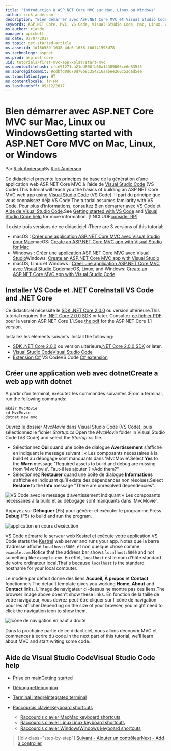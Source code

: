 ```yaml
---
title: "Introduction à ASP.NET Core MVC sur Mac, Linux ou Windows"
author: rick-anderson
description: "Bien démarrer avec ASP.NET Core MVC et Visual Studio Code sur Mac, Linux et Windows"
keywords: ASP.NET Core, MVC, VS Code, Visual Studio Code, Mac, Linux, Windows
ms.author: riande
manager: wpickett
ms.date: 07/07/2017
ms.topic: get-started-article
ms.assetid: 1d18b589-1638-4dc6-1638-fb0f41998d78
ms.technology: aspnet
ms.prod: asp.net-core
uid: tutorials/first-mvc-app-xplat/start-mvc
ms.openlocfilehash: cfce91271ca21dd800fb68a14389606ce6d835f5
ms.sourcegitcommit: 9cdbfd0d670d70b9c354216aabee260c52dad5ee
ms.translationtype: HT
ms.contentlocale: fr-FR
ms.lasthandoff: 09/12/2017
---
```

# <a name="getting-started-with-aspnet-core-mvc--on-mac-linux-or-windows"></a><span data-ttu-id="00783-104">Bien démarrer avec ASP.NET Core MVC sur Mac, Linux ou Windows</span><span class="sxs-lookup"><span data-stu-id="00783-104">Getting started with ASP.NET Core MVC  on Mac, Linux, or Windows</span></span>

<span data-ttu-id="00783-105">Par [Rick Anderson](https://twitter.com/RickAndMSFT)</span><span class="sxs-lookup"><span data-stu-id="00783-105">By [Rick Anderson](https://twitter.com/RickAndMSFT)</span></span>

<span data-ttu-id="00783-106">Ce didacticiel présente les principes de base de la génération d’une application web ASP.NET Core MVC à l’aide de [Visual Studio Code](https://code.visualstudio.com) (VS Code).</span><span class="sxs-lookup"><span data-stu-id="00783-106">This tutorial will teach you the basics of building an ASP.NET Core MVC web app using [Visual Studio Code](https://code.visualstudio.com) (VS Code).</span></span> <span data-ttu-id="00783-107">Il part du principe que vous connaissez déjà VS Code.</span><span class="sxs-lookup"><span data-stu-id="00783-107">The tutorial assumes familarity with VS Code.</span></span> <span data-ttu-id="00783-108">Pour plus d’informations, consultez [Bien démarrer avec VS Code](https://code.visualstudio.com/docs) et [Aide de Visual Studio Code](#visual-studio-code-help).</span><span class="sxs-lookup"><span data-stu-id="00783-108">See [Getting started with VS Code](https://code.visualstudio.com/docs) and [Visual Studio Code help](#visual-studio-code-help) for more information.</span></span> [!INCLUDE[consider RP](../../includes/razor.md)]

<span data-ttu-id="00783-109">Il existe trois versions de ce didacticiel :</span><span class="sxs-lookup"><span data-stu-id="00783-109">There are 3 versions of this tutorial:</span></span>

* <span data-ttu-id="00783-110">macOS : [Créer une application ASP.NET Core MVC avec Visual Studio pour Mac](xref:tutorials/first-mvc-app-mac/start-mvc)</span><span class="sxs-lookup"><span data-stu-id="00783-110">macOS: [Create an ASP.NET Core MVC app with Visual Studio for Mac](xref:tutorials/first-mvc-app-mac/start-mvc)</span></span>
* <span data-ttu-id="00783-111">Windows : [Créer une application ASP.NET Core MVC avec Visual Studio](xref:tutorials/first-mvc-app/start-mvc)</span><span class="sxs-lookup"><span data-stu-id="00783-111">Windows: [Create an ASP.NET Core MVC app with Visual Studio](xref:tutorials/first-mvc-app/start-mvc)</span></span>
* <span data-ttu-id="00783-112">macOS, Linux et Windows : [Créer une application ASP.NET Core MVC avec Visual Studio Code](xref:tutorials/first-mvc-app-xplat/start-mvc)</span><span class="sxs-lookup"><span data-stu-id="00783-112">macOS, Linux, and Windows: [Create an ASP.NET Core MVC app with Visual Studio Code](xref:tutorials/first-mvc-app-xplat/start-mvc)</span></span> 

## <a name="install-vs-code-and-net-core"></a><span data-ttu-id="00783-113">Installer VS Code et .NET Core</span><span class="sxs-lookup"><span data-stu-id="00783-113">Install VS Code and .NET Core</span></span>

<span data-ttu-id="00783-114">Ce didacticiel nécessite le [SDK .NET Core 2.0.0](https://www.microsoft.com/net/core) ou version ultérieure.</span><span class="sxs-lookup"><span data-stu-id="00783-114">This tutorial requires the [.NET Core 2.0.0 SDK](https://www.microsoft.com/net/core) or later.</span></span> <span data-ttu-id="00783-115">Consultez [ce fichier PDF](https://github.com/aspnet/Docs/blob/master/aspnetcore/tutorials/first-mvc-app-mac/start-mvc/8-23-17.pdf) pour la version ASP.NET Core 1.1.</span><span class="sxs-lookup"><span data-stu-id="00783-115">See [the pdf](https://github.com/aspnet/Docs/blob/master/aspnetcore/tutorials/first-mvc-app-mac/start-mvc/8-23-17.pdf) for the ASP.NET Core 1.1 version.</span></span>

<span data-ttu-id="00783-116">Installez les éléments suivants :</span><span class="sxs-lookup"><span data-stu-id="00783-116">Install the following:</span></span>

* <span data-ttu-id="00783-117">[SDK .NET Core 2.0.0](https://www.microsoft.com/net/core) ou version ultérieure</span><span class="sxs-lookup"><span data-stu-id="00783-117">[.NET Core 2.0.0 SDK](https://www.microsoft.com/net/core) or later.</span></span>
* [<span data-ttu-id="00783-118">Visual Studio Code</span><span class="sxs-lookup"><span data-stu-id="00783-118">Visual Studio Code</span></span>](https://code.visualstudio.com)
* <span data-ttu-id="00783-119">[Extension C#](https://marketplace.visualstudio.com/items?itemName=ms-vscode.csharp) VS Code</span><span class="sxs-lookup"><span data-stu-id="00783-119">VS Code [C# extension](https://marketplace.visualstudio.com/items?itemName=ms-vscode.csharp)</span></span> 

## <a name="create-a-web-app-with-dotnet"></a><span data-ttu-id="00783-120">Créer une application web avec dotnet</span><span class="sxs-lookup"><span data-stu-id="00783-120">Create a web app with dotnet</span></span>

<span data-ttu-id="00783-121">À partir d’un terminal, exécutez les commandes suivantes :</span><span class="sxs-lookup"><span data-stu-id="00783-121">From a terminal, run the following commands:</span></span>

```console
mkdir MvcMovie
cd MvcMovie
dotnet new mvc
```

<span data-ttu-id="00783-122">Ouvrez le dossier *MvcMovie* dans Visual Studio Code (VS Code), puis sélectionnez le fichier *Startup.cs*.</span><span class="sxs-lookup"><span data-stu-id="00783-122">Open the *MvcMovie* folder in Visual Studio Code (VS Code) and select the *Startup.cs* file.</span></span>

- <span data-ttu-id="00783-123">Sélectionnez **Oui** quand une boîte de dialogue **Avertissement** s’affiche en indiquant le message suivant : « Les composants nécessaires à la build et au débogage sont manquants dans 'MvcMovie'.</span><span class="sxs-lookup"><span data-stu-id="00783-123">Select **Yes** to the **Warn** message "Required assets to build and debug are missing from 'MvcMovie'.</span></span> <span data-ttu-id="00783-124">Faut-il les ajouter ? »</span><span class="sxs-lookup"><span data-stu-id="00783-124">Add them?"</span></span>
- <span data-ttu-id="00783-125">Sélectionnez **Restaurer** quand une boîte de dialogue **Informations** s’affiche en indiquant qu’il existe des dépendances non résolues.</span><span class="sxs-lookup"><span data-stu-id="00783-125">Select **Restore** to the **Info** message "There are unresolved dependencies".</span></span>

![VS Code avec le message d’avertissement indiquant « Les composants nécessaires à la build et au débogage sont manquants dans 'MvcMovie'.](../web-api-vsc/_static/vsc_restore.png)

<span data-ttu-id="00783-129">Appuyez sur **Déboguer** (F5) pour générer et exécuter le programme.</span><span class="sxs-lookup"><span data-stu-id="00783-129">Press **Debug** (F5) to build and run the program.</span></span>

![application en cours d’exécution](../first-mvc-app/start-mvc/_static/1.png)

<span data-ttu-id="00783-131">VS Code démarre le serveur web [Kestrel](xref:fundamentals/servers/kestrel) et exécute votre application.</span><span class="sxs-lookup"><span data-stu-id="00783-131">VS Code starts the [Kestrel](xref:fundamentals/servers/kestrel) web server and runs your app.</span></span> <span data-ttu-id="00783-132">Notez que la barre d’adresse affiche `localhost:5000`, et non quelque chose comme `example.com`.</span><span class="sxs-lookup"><span data-stu-id="00783-132">Notice that the address bar shows `localhost:5000` and not something like `example.com`.</span></span> <span data-ttu-id="00783-133">En effet, `localhost` est le nom d’hôte standard de votre ordinateur local.</span><span class="sxs-lookup"><span data-stu-id="00783-133">That's because `localhost` is the standard hostname for your local computer.</span></span>

<span data-ttu-id="00783-134">Le modèle par défaut donne des liens **Accueil, À propos** et **Contact** fonctionnels.</span><span class="sxs-lookup"><span data-stu-id="00783-134">The default template gives you working **Home, About** and **Contact** links.</span></span> <span data-ttu-id="00783-135">L’image de navigateur ci-dessus ne montre pas ces liens.</span><span class="sxs-lookup"><span data-stu-id="00783-135">The browser image above doesn't show these links.</span></span> <span data-ttu-id="00783-136">En fonction de la taille de votre navigateur, vous devrez peut-être cliquer sur l’icône de navigation pour les afficher.</span><span class="sxs-lookup"><span data-stu-id="00783-136">Depending on the size of your browser, you might need to click the navigation icon to show them.</span></span>

![Icône de navigation en haut à droite](../first-mvc-app/start-mvc/_static/2.png)

<span data-ttu-id="00783-138">Dans la prochaine partie de ce didacticiel, nous allons découvrir MVC et commencer à écrire du code.</span><span class="sxs-lookup"><span data-stu-id="00783-138">In the next part of this tutorial, we'll learn about MVC and start writing some code.</span></span>

## <a name="visual-studio-code-help"></a><span data-ttu-id="00783-139">Aide de Visual Studio Code</span><span class="sxs-lookup"><span data-stu-id="00783-139">Visual Studio Code help</span></span>

- [<span data-ttu-id="00783-140">Prise en main</span><span class="sxs-lookup"><span data-stu-id="00783-140">Getting started</span></span>](https://code.visualstudio.com/docs)
- [<span data-ttu-id="00783-141">Débogage</span><span class="sxs-lookup"><span data-stu-id="00783-141">Debugging</span></span>](https://code.visualstudio.com/docs/editor/debugging)
- [<span data-ttu-id="00783-142">Terminal intégré</span><span class="sxs-lookup"><span data-stu-id="00783-142">Integrated terminal</span></span>](https://code.visualstudio.com/docs/editor/integrated-terminal)
- [<span data-ttu-id="00783-143">Raccourcis clavier</span><span class="sxs-lookup"><span data-stu-id="00783-143">Keyboard shortcuts</span></span>](https://code.visualstudio.com/docs/getstarted/keybindings#_keyboard-shortcuts-reference)

  - [<span data-ttu-id="00783-144">Raccourcis clavier Mac</span><span class="sxs-lookup"><span data-stu-id="00783-144">Mac keyboard shortcuts</span></span>](https://code.visualstudio.com/shortcuts/keyboard-shortcuts-macos.pdf)
  - [<span data-ttu-id="00783-145">Raccourcis clavier Linux</span><span class="sxs-lookup"><span data-stu-id="00783-145">Linux keyboard shortcuts</span></span>](https://code.visualstudio.com/shortcuts/keyboard-shortcuts-linux.pdf)
  - [<span data-ttu-id="00783-146">Raccourcis clavier Windows</span><span class="sxs-lookup"><span data-stu-id="00783-146">Windows keyboard shortcuts</span></span>](https://code.visualstudio.com/shortcuts/keyboard-shortcuts-windows.pdf)

>[!div class="step-by-step"]
[<span data-ttu-id="00783-147">Suivant - Ajouter un contrôleur</span><span class="sxs-lookup"><span data-stu-id="00783-147">Next - Add a controller</span></span>](adding-controller.md)
